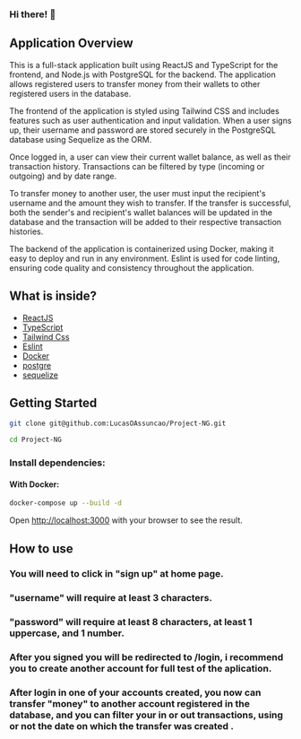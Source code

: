 ### Hi there! 👋

## Application Overview

This is a full-stack application built using ReactJS and TypeScript for the frontend, and Node.js with PostgreSQL for the backend. The application allows registered users to transfer money from their wallets to other registered users in the database.

The frontend of the application is styled using Tailwind CSS and includes features such as user authentication and input validation. When a user signs up, their username and password are stored securely in the PostgreSQL database using Sequelize as the ORM.

Once logged in, a user can view their current wallet balance, as well as their transaction history. Transactions can be filtered by type (incoming or outgoing) and by date range.

To transfer money to another user, the user must input the recipient's username and the amount they wish to transfer. If the transfer is successful, both the sender's and recipient's wallet balances will be updated in the database and the transaction will be added to their respective transaction histories.

The backend of the application is containerized using Docker, making it easy to deploy and run in any environment. Eslint is used for code linting, ensuring code quality and consistency throughout the application. 


## What is inside?
- [ReactJS](https://reactjs.org)
- [TypeScript](https://www.typescriptlang.org)
- [Tailwind Css](https://tailwindcss.com/)
- [Eslint](https://eslint.org)
- [Docker](https://www.docker.com)
- [postgre](https://www.postgresql.org/)
- [sequelize](https://sequelize.org/)

## Getting Started

```bash
git clone git@github.com:LucasOAssuncao/Project-NG.git
```

```bash
cd Project-NG
```

### Install dependencies:

#### With Docker:

```bash
docker-compose up --build -d
```

Open [http://localhost:3000](http://localhost:3000) with your browser to see the result.

## How to use

###  You will need to click in "sign up" at home page.

###  "username" will require at least 3 characters.

###  "password" will require at least 8 characters, at least 1 uppercase, and 1 number.

###  After you signed you will be redirected to /login, i recommend you to create another account for full test of the aplication.

###  After login in one of your accounts created, you now can transfer "money" to another account registered in the database, and you can filter your in or out transactions, using or not the date on which the transfer was created .

